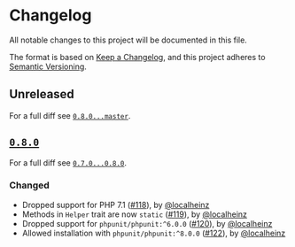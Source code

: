 # Changelog

All notable changes to this project will be documented in this file.

The format is based on [Keep a Changelog](https://keepachangelog.com/en/1.0.0/), and this project adheres to [Semantic Versioning](https://semver.org/spec/v2.0.0.html).

## Unreleased

For a full diff see [`0.8.0...master`][0.8.0...master].

## [`0.8.0`][0.8.0]

For a full diff see [`0.7.0...0.8.0`][0.7.0...0.8.0].

### Changed

* Dropped support for PHP 7.1 ([#118]), by [@localheinz]
* Methods in `Helper` trait are now `static` ([#119]), by [@localheinz]
* Dropped support for `phpunit/phpunit:^6.0.0` ([#120]), by [@localheinz]
* Allowed installation with `phpunit/phpunit:^8.0.0` ([#122]), by [@localheinz]

[0.8.0]: https://github.com/localheinz/test-util/releases/tag/0.8.0

[0.7.0...0.8.0]: https://github.com/localheinz/test-util/compare/0.7.0...0.8.0
[0.8.0...master]: https://github.com/localheinz/test-util/compare/0.8.0...master

[#118]: https://github.com/localheinz/test-util/pull/118
[#119]: https://github.com/localheinz/test-util/pull/119
[#120]: https://github.com/localheinz/test-util/pull/120
[#122]: https://github.com/localheinz/test-util/pull/122

[@localheinz]: https://github.com/localheinz

